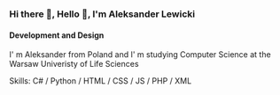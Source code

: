 ### Hi there 👋, Hello 👋, I'm Aleksander Lewicki
#### Development and Design 
I' m Aleksander from Poland and I' m studying Computer Science at the Warsaw Univeristy of Life Sciences

Skills: C# / Python / HTML / CSS /  JS / PHP / XML

